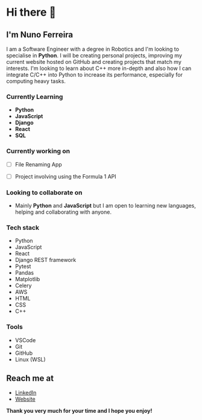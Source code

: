 <!--
Here are some ideas to get you started:

- 🔭 I’m currently working on ...
- 🌱 I’m currently learning ...
- 👯 I’m looking to collaborate on ...
- 🤔 I’m looking for help with ...
- 💬 Ask me about ...
- 📫 How to reach me: ...
- 😄 Pronouns: ...
- ⚡ Fun fact: ...
-->

# Hi there 👋

## I'm Nuno Ferreira

I am a Software Engineer with a degree in Robotics and I'm looking to specialise in **Python**. I will be creating personal projects, improving my current website hosted on GitHub and creating projects that match my interests. I'm looking to learn about C++ more in-depth and also how I can integrate C/C++ into Python to increase its performance, especially for computing heavy tasks.


### Currently Learning

 - **Python**
 - **JavaScript**
 - **Django**
 - **React**
 - **SQL**
 
 
### Currently working on

 - [ ] File Renaming App
 - [ ] Project involving using the Formula 1 API


### Looking to collaborate on

- Mainly **Python** and **JavaScript** but I am open to learning new languages, helping and collaborating with anyone.


### Tech stack

 - Python
 - JavaScript
 - React
 - Django REST framework
 - Pytest
 - Pandas
 - Matplotlib
 - Celery
 - AWS
 - HTML
 - CSS
 - C++

 
### Tools

 - VSCode
 - Git
 - GitHub
 - Linux (WSL)



<!-- add images-->
## Reach me at

 - <a href="https://www.linkedin.com/in/nuno-ferreira-2950741b8/" target="_blank">LinkedIn</a>
 - <a href="https://nuno-ferreira.github.io/" target="_blank">Website</a>



**Thank you very much for your time and I hope you enjoy!**

